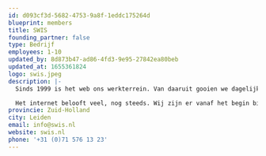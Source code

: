 ```yaml
---
id: d093cf3d-5682-4753-9a8f-1eddc175264d
blueprint: members
title: SWIS
founding_partner: false
type: Bedrijf
employees: 1-10
updated_by: 8d873b47-ad86-4fd3-9e95-27842ea80beb
updated_at: 1655361824
logo: swis.jpeg
description: |-
  Sinds 1999 is het web ons werkterrein. Van daaruit gooien we dagelijks alles in de strijd. Voor onze opdrachtgevers, maar uiteindelijk voor iedereen. Zo maken we dankzij onze digitale daadkracht van de wereld een betere plek, project voor project. Wij noemen dat Duurzaam Digitaal Veranderen.

  Het internet belooft veel, nog steeds. Wij zijn er vanaf het begin bij om die beloftes waar te maken. De weg vooruit? Die is online, maar niet één lijn. Het is een grillige tocht, die om durf, creativiteit en flexibiliteit vraagt. Maar ook om visie, kennis en controle.
provincie: Zuid-Holland
city: Leiden
email: info@swis.nl
website: swis.nl
phone: '+31 (0)71 576 13 23'
---
```


